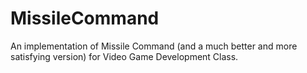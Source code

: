 # MissileCommand
An implementation of Missile Command (and a much better and more satisfying version) for Video Game Development Class.
